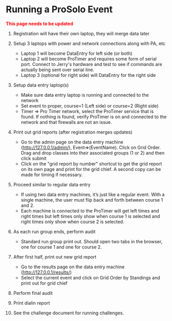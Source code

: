 # Running a ProSolo Event

**<span style='color:red'>This page needs to be updated</span>**

1. Registration will have their own laptop, they will merge data later

2. Setup 3 laptops with power and network connections along with PA, etc
    * Laptop 1 will become DataEntry for left side (or both) 
    * Laptop 2 will become ProTimer and requires some form of serial port.  Connect to Jerry's hardware and test to see if commands are actually being sent over serial line.
    * Laptop 3 (optional for right side) will DataEntry for the right side

3. Setup data entry laptop(s)
    * Make sure data entry laptop is running and connected to the network
    * Set event to proper, course=1 (Left side) or course=2 (Right side)
    * Timer => Pro Timer network, select the ProTimer service that is found.  If nothing is found, verify ProTimer is on and connected to the network and that firewalls are not an issue.

4. Print out grid reports (after registration merges updates)
    * Go to the admin page on the data entry machine (<http://127.0.0.1/admin/>), Event=>(EventName).  Click on Grid Order.  Drag and drop classes into their associated groups (1 or 2) and then click submit
    * Click on the "grid report by number" shortcut to get the grid report on its own page and print for the grid chief.  A second copy can be made for timing if necessary.

5. Proceed similar to regular data entry
    * If using two data entry machines, it’s just like a regular event.  With a single machine, the user must flip back and forth between course 1 and 2.
    * Each machine is connected to the ProTimer will get left times and right times but left times only show when course 1 is selected and right times only show when course 2 is selected.

6. As each run group ends, perform audit
    * Standard run group print out.  Should open two tabs in the browser, one for course 1 and one for course 2.

7. After first half, print out new grid report
    * Go to the results page on the data entry machine (<http://127.0.0.1/results/>)
    * Select the current event and click on Grid Order by Standings and print out for grid chief

8. Perform final audit

9. Print dialin report

10. See the challenge document for running challenges.


